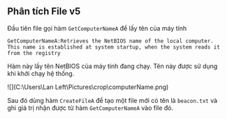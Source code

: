 ## Phân tích File v5 

Đầu tiên file gọi hàm `GetComputerNameA` để lấy tên của máy tính

```
GetComputerNameA:Retrieves the NetBIOS name of the local computer. This name is established at system startup, when the system reads it from the registry
```

Hàm này lấy tên NetBIOS của máy tính đang chạy. Tên này được sử dụng khi khởi chạy hệ thống.

![](C:\Users\Lan Left\Pictures\crop\computerName.png)

Sau đó dùng hàm `CreateFileA` để tạo một file mới có tên là `beacon.txt` và ghi giá trị nhận được từ hàm `GetComputerNameA` vào file đó. 

